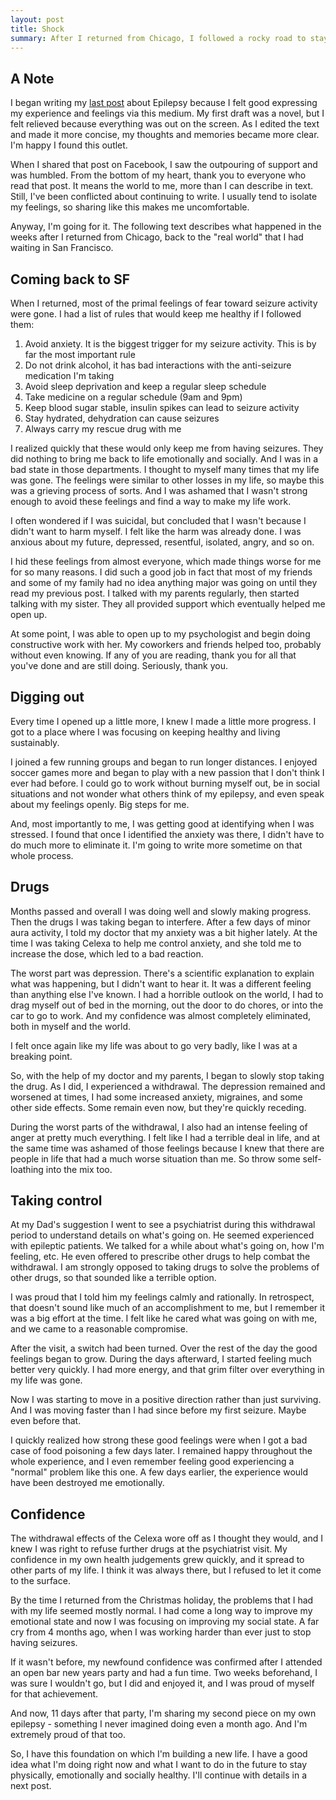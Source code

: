 ```yaml
---
layout: post
title: Shock
summary: After I returned from Chicago, I followed a rocky road to stay healthy
---
```


## A Note
I began writing my [last post](/2013/01/02/Epilepsy.html) about Epilepsy because I felt good expressing my experience and feelings via this medium. My first draft was a novel, but I felt relieved because everything was out on the screen. As I edited the text and made it more concise, my thoughts and memories became more clear. I'm happy I found this outlet.

When I shared that post on Facebook, I saw the outpouring of support and was humbled. From the bottom of my heart, thank you to everyone who read that post. It means the world to me, more than I can describe in text. Still, I've been conflicted about continuing to write. I usually tend to isolate my feelings, so sharing like this makes me uncomfortable.

Anyway, I'm going for it. The following text describes what happened in the weeks after I returned from Chicago, back to the "real world" that I had waiting in San Francisco.

## Coming back to SF
When I returned, most of the primal feelings of fear toward seizure activity were gone. I had a list of rules that would keep me healthy if I followed them:

1. Avoid anxiety. It is the biggest trigger for my seizure activity. This is by far the most important rule
2. Do not drink alcohol, it has bad interactions with the anti-seizure medication I'm taking
3. Avoid sleep deprivation and keep a regular sleep schedule
4. Take medicine on a regular schedule (9am and 9pm)
5. Keep blood sugar stable, insulin spikes can lead to seizure activity
6. Stay hydrated, dehydration can cause seizures
7. Always carry my rescue drug with me

I realized quickly that these would only keep me from having seizures. They did nothing to bring me back to life emotionally and socially. And I was in a bad state in those departments. I thought to myself many times that my life was gone. The feelings were similar to other losses in my life, so maybe this was a grieving process of sorts. And I was ashamed that I wasn't strong enough to avoid these feelings and find a way to make my life work.

I often wondered if I was suicidal, but concluded that I wasn't because I didn't want to harm myself. I felt like the harm was already done. I was anxious about my future, depressed, resentful, isolated, angry, and so on.

I hid these feelings from almost everyone, which made things worse for me for so many reasons. I did such a good job in fact that most of my friends and some of my family had no idea anything major was going on until they read my previous post. I talked with my parents regularly, then started talking with my sister. They all provided support which eventually helped me open up.

At some point, I was able to open up to my psychologist and begin doing constructive work with her. My coworkers and friends helped too, probably without even knowing. If any of you are reading, thank you for all that you've done and are still doing. Seriously, thank you.

## Digging out
Every time I opened up a little more, I knew I made a little more progress. I got to a place where I was focusing on keeping healthy and living sustainably.

I joined a few running groups and began to run longer distances. I enjoyed soccer games more and began to play with a new passion that I don't think I ever had before. I could go to work without burning myself out, be in social situations and not wonder what others think of my epilepsy, and even speak about my feelings openly. Big steps for me.

And, most importantly to me, I was getting good at identifying when I was stressed. I found that once I identified the anxiety was there, I didn't have to do much more to eliminate it. I'm going to write more sometime on that whole process.

## Drugs
Months passed and overall I was doing well and slowly making progress. Then the drugs I was taking began to interfere. After a few days of minor aura activity, I told my doctor that my anxiety was a bit higher lately. At the time I was taking Celexa to help me control anxiety, and she told me to increase the dose, which led to a bad reaction.

The worst part was depression. There's a scientific explanation to explain what was happening, but I didn't want to hear it. It was a different feeling than anything else I've known. I had a horrible outlook on the world, I had to drag myself out of bed in the morning, out the door to do chores, or into the car to go to work. And my confidence was almost completely eliminated, both in myself and the world.

I felt once again like my life was about to go very badly, like I was at a breaking point.

So, with the help of my doctor and my parents, I began to slowly stop taking the drug. As I did, I experienced a withdrawal. The depression remained and worsened at times, I had some increased anxiety, migraines, and some other side effects. Some remain even now, but they're quickly receding.

During the worst parts of the withdrawal, I also had an intense feeling of anger at pretty much everything. I felt like I had a terrible deal in life, and at the same time was ashamed of those feelings because I knew that there are people in life that had a much worse situation than me. So throw some self-loathing into the mix too.

## Taking control
At my Dad's suggestion I went to see a psychiatrist during this withdrawal period to understand details on what's going on. He seemed experienced with epileptic patients. We talked for a while about what's going on, how I'm feeling, etc. He even offered to prescribe other drugs to help combat the withdrawal. I am strongly opposed to taking drugs to solve the problems of other drugs, so that sounded like a terrible option.

I was proud that I told him my feelings calmly and rationally. In retrospect, that doesn't sound like much of an accomplishment to me, but I remember it was a big effort at the time. I felt like he cared what was going on with me, and we came to a reasonable compromise.

After the visit, a switch had been turned. Over the rest of the day the good feelings began to grow. During the days afterward, I started feeling much better very quickly. I had more energy, and that grim filter over everything in my life was gone.

Now I was starting to move in a positive direction rather than just surviving. And I was moving faster than I had since before my first seizure. Maybe even before that.

I quickly realized how strong these good feelings were when I got a bad case of food poisoning a few days later. I remained happy throughout the whole experience, and I even remember feeling good experiencing a "normal" problem like this one. A few days earlier, the experience would have been destroyed me emotionally.

## Confidence
The withdrawal effects of the Celexa wore off as I thought they would, and I knew I was right to refuse further drugs at the psychiatrist visit. My confidence in my own health judgements grew quickly, and it spread to other parts of my life. I think it was always there, but I refused to let it come to the surface.

By the time I returned from the Christmas holiday, the problems that I had with my life seemed mostly normal. I had come a long way to improve my emotional state and now I was focusing on improving my social state. A far cry from 4 months ago, when I was working harder than ever just to stop having seizures.

If it wasn't before, my newfound confidence was confirmed after I attended an open bar new years party and had a fun time. Two weeks beforehand, I was sure I wouldn't go, but I did and enjoyed it, and I was proud of myself for that achievement.

And now, 11 days after that party, I'm sharing my second piece on my own epilepsy - something I never imagined doing even a month ago. And I'm extremely proud of that too.

So, I have this foundation on which I'm building a new life. I have a good idea what I'm doing right now and what I want to do in the future to stay physically, emotionally and socially healthy. I'll continue with details in a next post.
